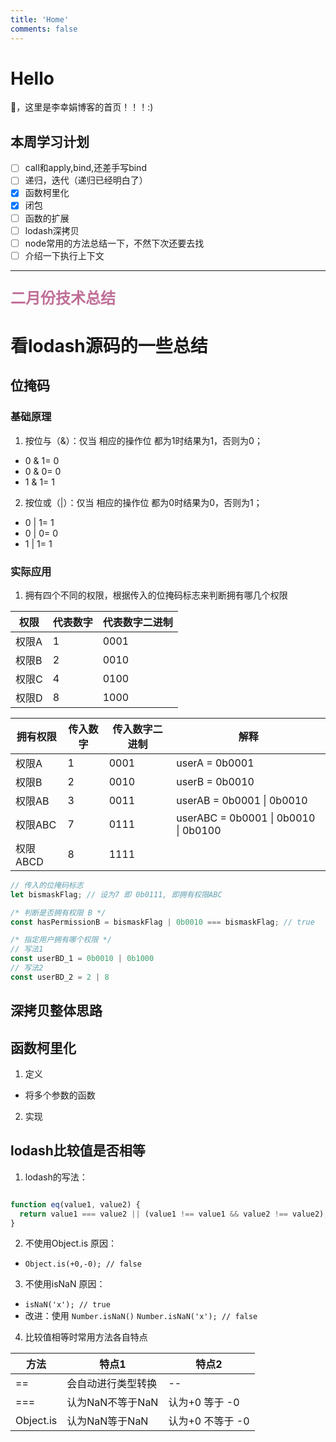```yaml
---
title: 'Home'
comments: false
---
```


<script async defer src="https://buttons.github.io/buttons.js"></script>

# Hello

🍉，这里是李幸娟博客的首页！！！:)

## 本周学习计划

- [ ]  call和apply,bind,还差手写bind
- [ ]  递归，迭代（递归已经明白了）
- [x]  函数柯里化
- [x]  闭包
- [ ]  函数的扩展
- [ ]  lodash深拷贝
- [ ]  node常用的方法总结一下，不然下次还要去找
- [ ]  介绍一下执行上下文

******************************

<p style="color:#c06f98;font-size:1.5rem" ><b>二月份技术总结</b></p>

# 看lodash源码的一些总结

## 位掩码

### 基础原理

1. 按位与（&）：仅当 相应的操作位 都为1时结果为1，否则为0；
  - 0 & 1= 0
  - 0 & 0= 0
  - 1 & 1= 1
2. 按位或（|）：仅当 相应的操作位 都为0时结果为0，否则为1；
  - 0 | 1= 1
  - 0 | 0= 0
  - 1 | 1= 1

### 实际应用
1. 拥有四个不同的权限，根据传入的位掩码标志来判断拥有哪几个权限

| 权限  | 代表数字 | 代表数字二进制 |
|-------|----------|----------------|
| 权限A | 1        | 0001           |
| 权限B | 2        | 0010           |
| 权限C | 4        | 0100           |
| 权限D | 8        | 1000           |


<!-- <div style="width:35%;font-size:0.3rem;"> -->

| 拥有权限 | 传入数字 | 传入数字二进制 | 解释                     |
|----------|----------|----------------|--------------------------|
| 权限A    | 1        | 0001           | userA = 0b0001            |
| 权限B    | 2        | 0010           | userB = 0b0010            |
| 权限AB   | 3        | 0011           | userAB = 0b0001 \| 0b0010  |
| 权限ABC  | 7        | 0111           | userABC = 0b0001 \| 0b0010 \| 0b0100 |
| 权限ABCD | 8        | 1111           |                           |
<!-- </div> -->


```javascript
// 传入的位掩码标志
let bismaskFlag; // 设为7 即 0b0111, 即拥有权限ABC

/* 判断是否拥有权限 B */
const hasPermissionB = bismaskFlag | 0b0010 === bismaskFlag; // true

/* 指定用户拥有哪个权限 */
// 写法1 
const userBD_1 = 0b0010 | 0b1000
// 写法2
const userBD_2 = 2 | 8

```


## 深拷贝整体思路

## 函数柯里化
1. 定义
  - 将多个参数的函数
2. 实现

## lodash比较值是否相等
1. lodash的写法：

```javascript

function eq(value1, value2) {
  return value1 === value2 || (value1 !== value1 && value2 !== value2);
}

```

2. 不使用Object.is 原因：
  - `Object.is(+0,-0); // false `
3. 不使用isNaN 原因：
  - `isNaN('x'); // true `
  - 改进：使用 `Number.isNaN()`  `Number.isNaN('x'); // false `
4. 比较值相等时常用方法各自特点

| 方法      | 特点1              | 特点2            |
|-----------|--------------------|------------------|
| ==        | 会自动进行类型转换 | --               |
| ===       | 认为NaN不等于NaN   | 认为+0 等于 -0   |
| Object.is | 认为NaN等于NaN     | 认为+0 不等于 -0 |

